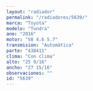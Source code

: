 ```yaml
---
layout: "radiador"
permalink: "/radiadores/5639/"
marca: "Toyota"
modelo: "Tundra"
ano: "2016"
motor: "V8 4.6 5.7"
transmision: "Automática"
parte: "438411"
clima: "Con clima"
alto: "25 9/16"
ancho: "27 15/16"
observaciones: ""
id: "5639"
---
```


